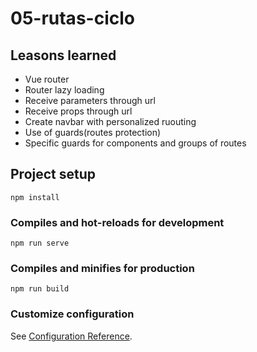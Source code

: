 # 05-rutas-ciclo

## Leasons learned

- Vue router
- Router lazy loading
- Receive parameters through url
- Receive props through url
- Create navbar with personalized ruouting
- Use of guards(routes protection)
- Specific guards for components and groups of routes

## Project setup

```
npm install
```

### Compiles and hot-reloads for development

```
npm run serve
```

### Compiles and minifies for production

```
npm run build
```

### Customize configuration

See [Configuration Reference](https://cli.vuejs.org/config/).
